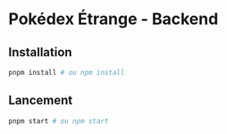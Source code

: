 # Pokédex Étrange - Backend

## Installation

```bash
pnpm install # ou npm install
```

## Lancement

```bash
pnpm start # ou npm start
```
